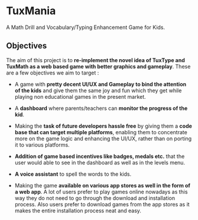 # TuxMania

A Math Drill and Vocabulary/Typing Enhancement Game for Kids.

## Objectives

The aim of this project is to **re-implement the novel idea of TuxType and TuxMath as a web based game with better graphics and gameplay**. These are a few objectives we aim to target :

* A game with **pretty decent UI/UX and Gameplay to bind the attention of the kids** and give them the same joy and fun which they get while playing non educational games in the present market.

* A **dashboard** where parents/teachers can **monitor the progress of the kid**.

* Making the **task of future developers hassle free** by giving them a **code base that can target multiple platforms**, enabling them to concentrate more on the game logic and enhancing the UI/UX, rather than on porting it to various platforms.

* **Addition of game based incentives like badges, medals etc.** that the user would able to see in the dashboard as well as in the levels menu.

* **A voice assistant** to spell the words to the kids.

* Making the game **available on various app stores as well in the form of a web app**. A lot of users prefer to play games online nowadays as this way they do not need to go through the download and installation process. Also users prefer to download games from the app stores as it makes the entire installation process neat and easy.
